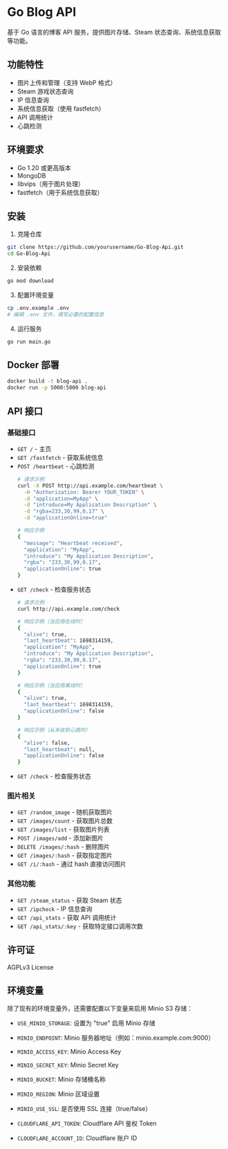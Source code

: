 # Go Blog API

基于 Go 语言的博客 API 服务，提供图片存储、Steam 状态查询、系统信息获取等功能。

## 功能特性

- 图片上传和管理（支持 WebP 格式）
- Steam 游戏状态查询
- IP 信息查询
- 系统信息获取（使用 fastfetch）
- API 调用统计
- 心跳检测

## 环境要求

- Go 1.20 或更高版本
- MongoDB
- libvips（用于图片处理）
- fastfetch（用于系统信息获取）

## 安装

1. 克隆仓库
```bash
git clone https://github.com/yourusername/Go-Blog-Api.git
cd Go-Blog-Api
```

2. 安装依赖
```bash
go mod download
```

3. 配置环境变量
```bash
cp .env.example .env
# 编辑 .env 文件，填写必要的配置信息
```

4. 运行服务
```bash
go run main.go
```

## Docker 部署

```bash
docker build -t blog-api .
docker run -p 5000:5000 blog-api
```

## API 接口

### 基础接口
- `GET /` - 主页
- `GET /fastfetch` - 获取系统信息
- `POST /heartbeat` - 心跳检测
  ```bash
  # 请求示例
  curl -X POST http://api.example.com/heartbeat \
    -H "Authorization: Bearer YOUR_TOKEN" \
    -d "application=MyApp" \
    -d "introduce=My Application Description" \
    -d "rgba=233,30,99,0.17" \
    -d "applicationOnline=true"

  # 响应示例
  {
    "message": "Heartbeat received",
    "application": "MyApp",
    "introduce": "My Application Description",
    "rgba": "233,30,99,0.17",
    "applicationOnline": true
  }
  ```
- `GET /check` - 检查服务状态
  ```bash
  # 请求示例
  curl http://api.example.com/check

  # 响应示例（当应用在线时）
  {
    "alive": true,
    "last_heartbeat": 1698314159,
    "application": "MyApp",
    "introduce": "My Application Description",
    "rgba": "233,30,99,0.17",
    "applicationOnline": true
  }

  # 响应示例（当应用离线时）
  {
    "alive": true,
    "last_heartbeat": 1698314159,
    "applicationOnline": false
  }

  # 响应示例（从未收到心跳时）
  {
    "alive": false,
    "last_heartbeat": null,
    "applicationOnline": false
  }
  ```
- `GET /check` - 检查服务状态

### 图片相关
- `GET /random_image` - 随机获取图片
- `GET /images/count` - 获取图片总数
- `GET /images/list` - 获取图片列表
- `POST /images/add` - 添加新图片
- `DELETE /images/:hash` - 删除图片
- `GET /images/:hash` - 获取指定图片
- `GET /i/:hash` - 通过 hash 直接访问图片

### 其他功能
- `GET /steam_status` - 获取 Steam 状态
- `GET /ipcheck` - IP 信息查询
- `GET /api_stats` - 获取 API 调用统计
- `GET /api_stats/:key` - 获取特定接口调用次数

## 许可证

AGPLv3 License

## 环境变量

除了现有的环境变量外，还需要配置以下变量来启用 Minio S3 存储：

- `USE_MINIO_STORAGE`: 设置为 "true" 启用 Minio 存储
- `MINIO_ENDPOINT`: Minio 服务器地址（例如：minio.example.com:9000）
- `MINIO_ACCESS_KEY`: Minio Access Key
- `MINIO_SECRET_KEY`: Minio Secret Key
- `MINIO_BUCKET`: Minio 存储桶名称
- `MINIO_REGION`: Minio 区域设置
- `MINIO_USE_SSL`: 是否使用 SSL 连接（true/false）

- `CLOUDFLARE_API_TOKEN`: Cloudflare API 鉴权 Token
- `CLOUDFLARE_ACCOUNT_ID`: Cloudflare 账户 ID
